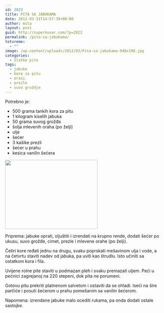 ```yaml
---
id: 2822
title: PITA SA JABUKAMA
date: 2012-03-31T14:57:39+00:00
author: mila
layout: post
guid: http://superkuvar.com/?p=2822
permalink: /pita-sa-jabukama/
totvreme:
  - ""
image: /wp-content/uploads/2012/03/Pita-sa-jabukama-940x198.jpg
categories:
  - Slatke pite
tags:
  - jabuke
  - kore za pitu
  - orasi
  - prezle
  - suvo groždje
---
```

Potrebno je:

  * 500 grama tankih kora za pitu
  * 1 kilogram kiselih jabuka
  * 50 grama suvog grožđa
  * šolja mlevenih oraha (po želji)
  * ulje
  * šećer
  * 3 kašike prezli
  * šećer u prahu
  * kesica vanilin šećera

<img class="alignnone size-medium wp-image-2833" title="Pita sa jabukama" src="//superkuvar.com/wp-content/uploads/2012/03/Pita-sa-jabukama-300x225.jpg" alt="" width="300" height="225" /> 

Priprema: jabuke oprati, oljuštiti i izrendati na krupno rende, dodati šećer po ukusu, suvo grožđe, cimet, prezle i mlevene orahe (po želji).

Četiri kore ređati jednu na drugu, svaku poprskati mešavinom ulja i vode, a na četvrtu staviti nadev od jabuka, pa uviti kao štrudlu. Isto učiniti sa ostatkom kora i fila.

Uvijene rolne pite staviti u podmazan pleh i svaku premazati uljem. Peći u pećnici zagrejanoj na 220 stepeni, dok pita ne porumeni.

Gotovu pitu prekriti platnenom salvetom i ostaviti da se ohladi. Iseći na šire parčiće i posuti šećerom u prahu pomešanim sa vanilin šećerom.

Napomena: izrendane jabuke malo ocediti rukama, pa onda dodati ostale sastojke.